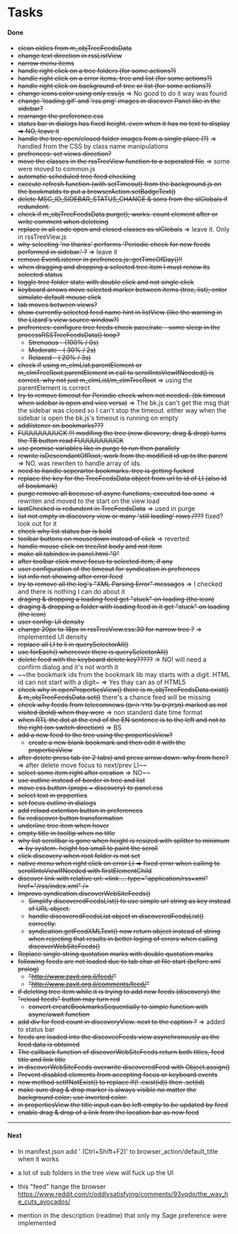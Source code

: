 # Tasks
#### Done
* ~~clean oldies from m_objTreeFeedsData~~
* ~~change text direction in rssListView~~
* ~~narrow menu items~~
* ~~handle right click on a tree folders (for some actions?)~~
* ~~handle right click on a error items. tree and list (for some actions?)~~
* ~~handle right click on background of tree or list  (for some actions?)~~
* ~~change icons color using only css/js~~ => No good to do it way was found
* ~~change 'loading.gif' and 'rss.png' images in discover Panel like in the sidebar?~~
* ~~rearrange the preference.css~~
* ~~status bar in dialogs has fixed height. even when it has no text to display => NO, leave it~~
* ~~handle the tree open/closed folder images from a single place (?)~~ => handled from the CSS by class name manipulations
* ~~prefrences: set views direction?~~
* ~~move the classes in the rssTreeView function to a seperated file~~ => some were moved to common.js
* ~~automatic scheduled tree feed checking~~
* ~~execute refresh function (with setTimeout) from the background.js on the bookmatds to put a browserAction.setBadgeText()~~
* ~~delete MSG_ID_SIDEBAR_STATUS_CHANGE & sons from the slGlobals if redundent.~~
* ~~check if m_objTreeFeedsData.purge(); works. count element after or write comment when deleteing~~
* ~~replace in all code open and closed classes as slGlobals~~ => leave it. Only in rssTreeView.js
* ~~why selecting 'no thanks' performs 'Periodic check for new feeds performed in sidebar.' ?~~ => leave it
* ~~remove EventListener in prefrences.js::getTimeOfDay()!!~~
* ~~when dragging and dropping a selected tree item I must renew its selected status~~
* ~~toggle tree folder state with double click and not single click~~
* ~~keyboard arrows move selected marker between items (tree, list); enter simulate default mouse click~~
* ~~tab moves between views?~~
* ~~show currently selected feed name hint in listView (like the warning in the Lizard's view source window?)~~
* ~~prefrences: configure tree feeds check pace/rate  - some sleep in the processRSSTreeFeedsData() loop?~~
  * ~~Strenuous - (100% / 0s)~~
  * ~~Moderate	- ( 30% / 2s)~~
  * ~~Relaxed   - ( 20% / 3s)~~
* ~~check if using m_elmList.parentElement or m_elmTreeRoot.parentElement in call to scrollIntoViewIfNeeded() is correct. why not just m_elmList/m_elmTreeRoot~~ => using the parentElement is correct
* ~~try to remove timeout for Periodic check when not needed. (bk timeout when sidebar is open and vice versa)~~ => The bk.js can't get the msg that the sidebar was closed so I can't stop the timeout. either way when the sidebar is open the bk.js's timeout is running on empty
* ~~addlistener on bookmarks???~~
* ~~FUUUUUUUUCK !!! modifing the tree (new dicovery, drag & drop) turns the TB button read FUUUUUUUUCK~~
* ~~use promise variables like in purge to run then parallely~~
* ~~rewrite isDescendantOfRoot, work from the modified id up to the parent~~ => NO. was rewriten to handle array of ids.
* ~~need to handle seperartor bookmarks. tree is getting fucked~~
* ~~replace the key for the TreeFeedsData object from url to id of LI (also id of bookmark)~~
* ~~purge remove all becouse of async functions, executed too sone~~ => rewriten and moved to the start on the view load
* ~~lastChecked is redundent in TreeFeedsData~~ => used in purge
* ~~list not empty in discovery view or many 'still loading' rows /???~~ fixed? look out for it
* ~~check why list status bar is bold~~
* ~~toolbar buttons on mousedown instead of click~~ => reverted
* ~~handle mouse click on tree/list body and not item~~
* ~~make all tabindex in panel.html "0"~~
* ~~after toolbar click move focus to selected item, if any~~
* ~~user configuration of the timeout for syndication in prefrences~~
* ~~list info not showing after error feed~~
* ~~try to remove all the log's "XML Parsing Error" messages~~ => I checked and there is nothing I can do about it
* ~~draging & dropping a loading feed get "stuck" on loading (the icon)~~
* ~~draging & dropping a folder with loading feed in it get "stuck" on loading (the icon)~~
* ~~user config: UI density~~
* ~~change 20px to 18px in rssTreeView.css:30 for narrow tree ?~~ => implemented UI density
* ~~replace all LI to li in querySelectorAll()~~
* ~~use forEach() whereever there is querySelectorAll()~~
* ~~delete feed with the keyboard delete key?????~~ => NO! will need a confirm dialog and it's not worth it
* ~~the bookmark ids from the bookmark lib may starts with a digit. HTML id can not start with a digit~ => Yes thay can as of HTML5
* ~~check why in openPropertiesView() there is m_objTreeFeedsData.exist() & m_objTreeFeedsData.set()~~ there's a chance feed will be missing
* ~~check why feeds from telecomnews (מבזקים על סדר היום) marked as not visited (bold) when thay were~~ => non standerd  date time format
* ~~when RTL the dot at the end of the EN sentence is to the left and not to the right (on switch direction)~~ => BS
* ~~add a new feed to the tree using the propertiesView?~~
  * ~~create a new blank bookmark and then edit it with the propertiesView~~
* ~~after delete press tab (or 2 tabs) and press arrow down. why from here?~~ => after delete move focus to next/prev LI~~
* ~~select some item right after creation~~ => NO~~
* ~~use outline instead of border in tree and list~~
* ~~move css button (props + discovery) to panel.css~~
* ~~select text in prpperties~~
* ~~set focus outline in dialogs~~
* ~~add reload extention button in preferences~~
* ~~fix rediscover button transformation~~
* ~~underline tree item when hover~~
* ~~empty title in tooltip when no title~~
* ~~why list scrollbar is gone when height is resized with splitter to minimum => by system. height too small to paint the scroll~~
* ~~click discovery when root folder is not set~~
* ~~native menu when right click on error LI => fixed error when calling to scrollIntoViewIfNeeded with firstElementChild~~
* ~~discover link with relative url: <link ... type="application/rss+xml" href="/rss/index.xml" />~~
* ~~Improve syndication.discoverWebSiteFeeds()~~
  * ~~Simplify discoveredFeedsList() to use simple url string as key instead of URL object.~~
  * ~~handle discoveredFeedsList object in discoveredFeedsList() correctly.~~
  * ~~syndication.getFeedXMLText() now return object instead of string when rejecting that results in better loging of errors when calling discoverWebSiteFeeds()~~
* ~~Replace single string quotation marks with double quotation marks~~
* ~~following feeds are not loaded due to tab char at file start (before xml prolog)~~
  * ~~"http://www.zavit.org.il/feed/"~~
  * ~~"http://www.zavit.org.il/comments/feed/"~~
* ~~if deleting tree item while it is trying to add new feeds (discovery) the "reload feeds" button may turn red~~
  * ~~convert createBookmarksSequentially to simple function with async/await function~~
* ~~add div for feed count in discoveryView. next to the caption ?~~ => added to status bar
* ~~feeds are loaded into the discoveeFeeds view asynchronously as the feed data is obtained~~
* ~~The callback function of discoverWebSiteFeeds return both titles, feed title and link title~~
* ~~in discoverWebSiteFeeds overwrite discoveredFeed with Object.assign()~~
* ~~Prevent disabled elements from accepting focus or keyboard events~~
* ~~new method setIfNotExist() to replace if(! .exist(id)) then .set(id)~~
* ~~make sure drag & drop marker is always visible no matter the background color; use inverted color.~~
* ~~in propertiesView the title input can be left empty to be updated by feed~~
* ~~enable drag & drop of a link from the location bar as new feed~~

---

#### Next

* In manifest.json add ' (Ctrl+Shift+F2)' to browser_action/default_title when it works
* a lot of sub folders in the tree view will fuck up the UI


* this "feed" hange the browser
  https://www.reddit.com/r/oddlysatisfying/comments/93vqdo/the_way_he_cuts_avocados/

* mention in the description (readme) that only my Sage preference were implemented

